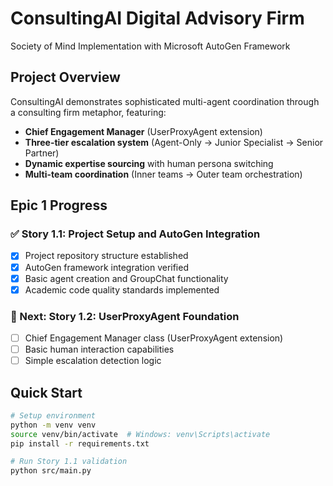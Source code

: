 # ConsultingAI Digital Advisory Firm

Society of Mind Implementation with Microsoft AutoGen Framework

## Project Overview

ConsultingAI demonstrates sophisticated multi-agent coordination through a consulting firm metaphor, featuring:

- **Chief Engagement Manager** (UserProxyAgent extension)
- **Three-tier escalation system** (Agent-Only → Junior Specialist → Senior Partner)
- **Dynamic expertise sourcing** with human persona switching
- **Multi-team coordination** (Inner teams → Outer team orchestration)

## Epic 1 Progress

### ✅ Story 1.1: Project Setup and AutoGen Integration
- [x] Project repository structure established
- [x] AutoGen framework integration verified
- [x] Basic agent creation and GroupChat functionality
- [x] Academic code quality standards implemented

### 🔄 Next: Story 1.2: UserProxyAgent Foundation
- [ ] Chief Engagement Manager class (UserProxyAgent extension)
- [ ] Basic human interaction capabilities
- [ ] Simple escalation detection logic

## Quick Start

```bash
# Setup environment
python -m venv venv
source venv/bin/activate  # Windows: venv\Scripts\activate
pip install -r requirements.txt

# Run Story 1.1 validation
python src/main.py
